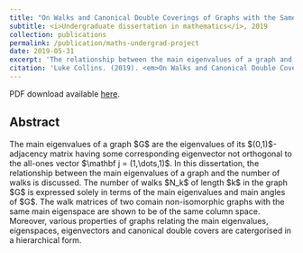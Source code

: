 ```yaml
---
title: "On Walks and Canonical Double Coverings of Graphs with the Same Main Eigenspace"
subtitle: <i>Undergraduate dissertation in mathematics</i>, 2019
collection: publications
permalink: /publication/maths-undergrad-project
date: 2019-05-31
excerpt: 'The relationship between the main eigenvalues of a graph and the number of walks is discussed. The number of walks $N_k$ of length $k$ is expressed solely in terms of the main eigenvalues'
citation: 'Luke Collins. (2019). <em>On Walks and Canonical Double Coverings of Graphs with the Same Main Eigenspace</em>, Undergraduate dissertation, University of Malta.'
---
```


<p>PDF download available <a href="/files/maths-undergrad.pdf">here</a>.</p>

## Abstract
<p>The main eigenvalues of a graph $G$ are the eigenvalues of its $(0,1)$-adjacency matrix having some corresponding eigenvector not orthogonal to the all-ones vector $\mathbf j = (1,\dots,1)$. In this dissertation, the relationship between the main eigenvalues of a graph and the number of walks is discussed. The number of walks $N_k$ of length $k$ in the graph $G$ is expressed solely in terms of the main eigenvalues and main angles of $G$. The walk matrices of two comain non-isomorphic graphs with the same main eigenspace are shown to be of the same column space. Moreover, various properties of graphs relating the main eigenvalues, eigenspaces, eigenvectors and canonical double covers are catergorised in a hierarchical form.</p>
